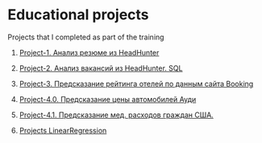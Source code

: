 # Еducational projects
Projects that I completed as part of the training

1. [Project-1. Анализ резюме из HeadHunter](https://github.com/AndreiDS63/educational_projects/tree/main/project_1_resume_analysis)

2. [Project-2. Анализ вакансий из HeadHunter. SQL](https://github.com/AndreiDS63/educational_projects/tree/main/project_2_vacancies_analysis_sql)

3. [Project-3. Предсказание рейтинга отелей по данным сайта Booking](https://github.com/AndreiDS63/educational_projects/tree/main/project_3_booking_ratings_predict)

4. [Project-4.0. Предсказание цены автомобилей Ауди](https://github.com/AndreiDS63/educational_projects/tree/main/project_4.0_audi_price_predict)

5. [Project-4.1. Предсказание мед. расходов граждан США.](https://github.com/AndreiDS63/educational_projects/tree/main/project_4.1_medical_cost_predict)

6. [Projects LinearRegression]()